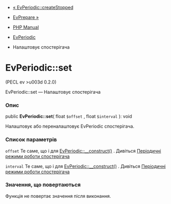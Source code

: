 - [« EvPeriodic::createStopped](evperiodic.createstopped.md)
- [EvPrepare »](class.evprepare.md)

- [PHP Manual](index.md)
- [EvPeriodic](class.evperiodic.md)
- Налаштовує спостерігача

# EvPeriodic::set

(PECL ev \>u003d 0.2.0)

EvPeriodic::set — Налаштовує спостерігача

### Опис

public **EvPeriodic::set**( float `$offset` , float `$interval` ): void

Налаштовує або переналаштовує EvPeriodic спостерігача.

### Список параметрів

`offset`
Те саме, що і для
[EvPeriodic::\_\_construct()](evperiodic.construct.md) . Дивіться
[Періодичні режими роботи спостерігача](ev.periodic-modes.md)

`interval`
Те саме, що і для
[EvPeriodic::\_\_construct()](evperiodic.construct.md) . Дивіться
[Періодичні режими роботи спостерігача](ev.periodic-modes.md)

### Значення, що повертаються

Функція не повертає значення після виконання.
